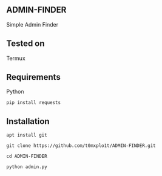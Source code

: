ADMIN-FINDER
----
Simple Admin Finder

Tested on
----
Termux

Requirements
----
Python

`pip install requests`

Installation
----
`apt install git`

`git clone https://github.com/t0mxplo1t/ADMIN-FINDER.git`

`cd ADMIN-FINDER`

`python admin.py`
